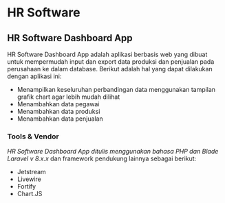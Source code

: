 HR Software
==
HR Software Dashboard App
--
HR Software Dashboard App adalah aplikasi berbasis web yang dibuat untuk mempermudah input dan export data produksi dan penjualan pada perusahaan ke dalam database.
Berikut adalah hal yang dapat dilakukan dengan aplikasi ini:  
- Menampilkan keseluruhan perbandingan data menggunakan tampilan grafik chart agar lebih mudah dilihat
- Menambahkan data pegawai
- Menambahkan data produksi
- Menambahkan data penjualan


### Tools & Vendor
*HR Software Dashboard App ditulis menggunakan bahasa PHP dan Blade Laravel v 8.x.x* dan framework pendukung lainnya sebagai berikut:
- Jetstream
- Livewire
- Fortify
- Chart.JS

